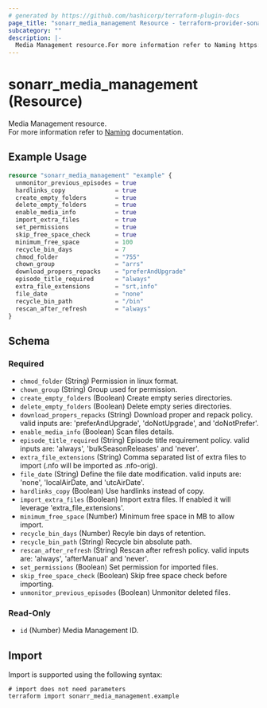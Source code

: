 ```yaml
---
# generated by https://github.com/hashicorp/terraform-plugin-docs
page_title: "sonarr_media_management Resource - terraform-provider-sonarr"
subcategory: ""
description: |-
  Media Management resource.For more information refer to Naming https://wiki.servarr.com/sonarr/settings#file-management documentation.
---
```


# sonarr_media_management (Resource)

Media Management resource.<br/>For more information refer to [Naming](https://wiki.servarr.com/sonarr/settings#file-management) documentation.

## Example Usage

```terraform
resource "sonarr_media_management" "example" {
  unmonitor_previous_episodes = true
  hardlinks_copy              = true
  create_empty_folders        = true
  delete_empty_folders        = true
  enable_media_info           = true
  import_extra_files          = true
  set_permissions             = true
  skip_free_space_check       = true
  minimum_free_space          = 100
  recycle_bin_days            = 7
  chmod_folder                = "755"
  chown_group                 = "arrs"
  download_propers_repacks    = "preferAndUpgrade"
  episode_title_required      = "always"
  extra_file_extensions       = "srt,info"
  file_date                   = "none"
  recycle_bin_path            = "/bin"
  rescan_after_refresh        = "always"
}
```

<!-- schema generated by tfplugindocs -->
## Schema

### Required

- `chmod_folder` (String) Permission in linux format.
- `chown_group` (String) Group used for permission.
- `create_empty_folders` (Boolean) Create empty series directories.
- `delete_empty_folders` (Boolean) Delete empty series directories.
- `download_propers_repacks` (String) Download proper and repack policy. valid inputs are: 'preferAndUpgrade', 'doNotUpgrade', and 'doNotPrefer'.
- `enable_media_info` (Boolean) Scan files details.
- `episode_title_required` (String) Episode title requirement policy. valid inputs are: 'always', 'bulkSeasonReleases' and 'never'.
- `extra_file_extensions` (String) Comma separated list of extra files to import (.nfo will be imported as .nfo-orig).
- `file_date` (String) Define the file date modification. valid inputs are: 'none', 'localAirDate, and 'utcAirDate'.
- `hardlinks_copy` (Boolean) Use hardlinks instead of copy.
- `import_extra_files` (Boolean) Import extra files. If enabled it will leverage 'extra_file_extensions'.
- `minimum_free_space` (Number) Minimum free space in MB to allow import.
- `recycle_bin_days` (Number) Recyle bin days of retention.
- `recycle_bin_path` (String) Recycle bin absolute path.
- `rescan_after_refresh` (String) Rescan after refresh policy. valid inputs are: 'always', 'afterManual' and 'never'.
- `set_permissions` (Boolean) Set permission for imported files.
- `skip_free_space_check` (Boolean) Skip free space check before importing.
- `unmonitor_previous_episodes` (Boolean) Unmonitor deleted files.

### Read-Only

- `id` (Number) Media Management ID.

## Import

Import is supported using the following syntax:

```shell
# import does not need parameters
terraform import sonarr_media_management.example
```
